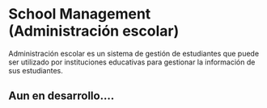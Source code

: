 # School Management (Administración escolar)

Administración escolar es un sistema de gestión de estudiantes que puede ser utilizado por instituciones educativas para gestionar la información de sus estudiantes. 

## Aun en desarrollo.... 
